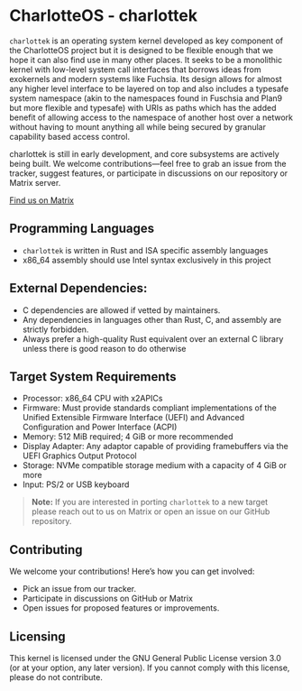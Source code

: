 # CharlotteOS - charlottek

`charlottek` is an operating system kernel developed as key component of the CharlotteOS project but it is designed to be flexible enough that we hope it can also find use in many other places. It seeks to be a monolithic kernel with low-level system call interfaces that borrows ideas from exokernels and modern systems like Fuchsia. Its design allows for almost any higher level interface to be layered on top and also includes a typesafe system namespace (akin to the namespaces found in Fuschsia and Plan9 but more flexible and typesafe) with URIs as paths which has the added benefit of allowing access to the namespace of another host over a network without having to mount anything all while being secured by granular capability based access control.

charlottek is still in early development, and core subsystems are actively being built. We welcome contributions—feel free to grab an issue from the tracker, suggest features, or participate in discussions on our repository or Matrix server.


[Find us on Matrix](https://matrix.to/#/#charlotteos:matrix.org)

## Programming Languages
- `charlottek` is written in Rust and ISA specific assembly languages
- x86_64 assembly should use Intel syntax exclusively in this project

## External Dependencies:
- C dependencies are allowed if vetted by maintainers.
- Any dependencies in languages other than Rust, C, and assembly are strictly forbidden.
- Always prefer a high-quality Rust equivalent over an external C library unless there is good
  reason to do otherwise

## Target System Requirements
- Processor: x86_64 CPU with x2APICs
- Firmware: Must provide standards compliant implementations of the Unified Extensible Firmware
  Interface (UEFI) and Advanced Configuration and Power Interface (ACPI)
- Memory: 512 MiB required; 4 GiB or more recommended
- Display Adapter: Any adaptor capable of providing framebuffers via the UEFI Graphics Output Protocol
- Storage: NVMe compatible storage medium with a capacity of 4 GiB or more
- Input: PS/2 or USB keyboard

> **Note:**
> If you are interested in porting `charlottek` to a new target please reach out to us on Matrix or
> open an issue on our GitHub repository.

## Contributing

We welcome your contributions! Here’s how you can get involved:

- Pick an issue from our tracker.
- Participate in discussions on GitHub or Matrix
- Open issues for proposed features or improvements.

## Licensing
This kernel is licensed under the GNU General Public License version 3.0 (or at your option, any later version).
If you cannot comply with this license, please do not contribute.
